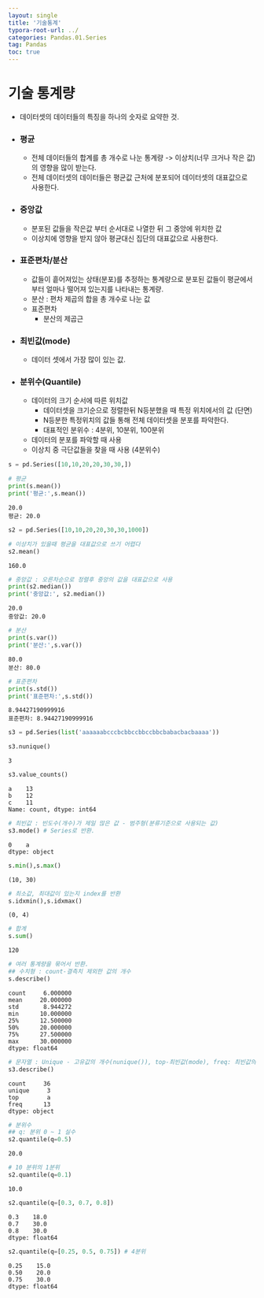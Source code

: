```yaml
---
layout: single
title: '기술통계'
typora-root-url: ../
categories: Pandas.01.Series
tag: Pandas
toc: true
---
```


# 기술 통계량
- 데이터셋의 데이터들의 특징을 하나의 숫자로 요약한 것.

- ### 평균 
    - 전체 데이터들의 합계를 총 개수로 나눈 통계량 -> 이상치(너무 크거나 작은 값)의 영향을 많이 받는다.
    - 전체 데이터셋의 데이터들은 평균값 근처에 분포되어 데이터셋의 대표값으로 사용한다.

- ### 중앙값
    - 분포된 값들을 작은값 부터 순서대로 나열한 뒤 그 중앙에 위치한 값
    - 이상치에 영향을 받지 않아 평균대신 집단의 대표값으로 사용한다.
    
- ### 표준편차/분산
    - 값들이 흩어져있는 상태(분포)를 추정하는 통계량으로 분포된 값들이 평균에서 부터 얼마나 떨어져 있는지를 나타내는 통계량.
    - 분산 : 편차 제곱의 합을 총 개수로 나눈 값 
    - 표준편차
        - 분산의 제곱근
    
- ### 최빈값(mode)
    - 데이터 셋에서 가장 많이 있는 값.
    
- ### 분위수(Quantile)
    - 데이터의 크기 순서에 따른 위치값
        - 데이터셋을 크기순으로 정렬한뒤 N등분했을 때 특정 위치에서의 값 (단면)
        - N등분한 특정위치의 값들 통해 전체 데이터셋을 분포를 파악한다.
        - 대표적인 분위수 : 4분위, 10분위, 100분위
    - 데이터의 분포를 파악할 때 사용
    - 이상치 중 극단값들을 찾을 때 사용 (4분위수)


```python
s = pd.Series([10,10,20,20,30,30,])
```


```python
# 평균
print(s.mean())
print('평균:',s.mean())
```

    20.0
    평균: 20.0



```python
s2 = pd.Series([10,10,20,20,30,30,1000])
```


```python
# 이상치가 있을때 평균을 대표값으로 쓰기 어렵다
s2.mean()
```




    160.0




```python
# 중앙값 : 오른차순으로 정렬후 중앙의 값을 대표값으로 사용
print(s2.median())
print('중앙값:', s2.median())
```

    20.0
    중앙값: 20.0



```python
# 분산
print(s.var())
print('분산:',s.var())
```

    80.0
    분산: 80.0



```python
# 표준편차
print(s.std())
print('표준편차:',s.std())
```

    8.94427190999916
    표준편차: 8.94427190999916



```python
s3 = pd.Series(list('aaaaaabcccbcbbccbbccbbcbabacbacbaaaa'))
```


```python
s3.nunique()
```




    3




```python
s3.value_counts()
```




    a    13
    b    12
    c    11
    Name: count, dtype: int64




```python
# 최빈값 : 빈도수(개수)가 제일 많은 값 - 범주형(분류기준으로 사용되는 값)
s3.mode() # Series로 반환.
```




    0    a
    dtype: object




```python
s.min(),s.max()
```




    (10, 30)




```python
# 최소값, 최대값이 있는지 index를 반환
s.idxmin(),s.idxmax() 
```




    (0, 4)




```python
# 합계
s.sum() 
```




    120




```python
# 여러 통계량을 묶어서 반환.
## 수치형 : count-결측치 제외한 값의 개수
s.describe()
```




    count     6.000000
    mean     20.000000
    std       8.944272
    min      10.000000
    25%      12.500000
    50%      20.000000
    75%      27.500000
    max      30.000000
    dtype: float64




```python
# 문자열 : Unique - 고유값의 개수(nunique()), top-최빈값(mode), freq: 최빈값의 개수
s3.describe()
```




    count     36
    unique     3
    top        a
    freq      13
    dtype: object




```python
# 분위수 
## q: 분위 0 ~ 1 실수
s2.quantile(q=0.5) 
```




    20.0




```python
# 10 분위의 1분위
s2.quantile(q=0.1) 
```




    10.0




```python
s2.quantile(q=[0.3, 0.7, 0.8])
```




    0.3    18.0
    0.7    30.0
    0.8    30.0
    dtype: float64




```python
s2.quantile(q=[0.25, 0.5, 0.75]) # 4분위
```




    0.25    15.0
    0.50    20.0
    0.75    30.0
    dtype: float64
